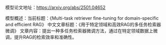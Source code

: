 模型论文地址：https://arxiv.org/abs/2501.04652

模型概述：当前标题：《Multi-task retriever fine-tuning for domain-specific and efficient RAG》
中文文章标题：《用于特定领域和高效RAG的多任务检索器微调》
文章内容：提出一种多任务检索器微调方法，通过在特定领域数据上微调，提升RAG的检索效率和准确性。
